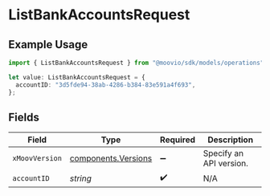 # ListBankAccountsRequest

## Example Usage

```typescript
import { ListBankAccountsRequest } from "@moovio/sdk/models/operations";

let value: ListBankAccountsRequest = {
  accountID: "3d5fde94-38ab-4286-b384-83e591a4f693",
};
```

## Fields

| Field                                                      | Type                                                       | Required                                                   | Description                                                |
| ---------------------------------------------------------- | ---------------------------------------------------------- | ---------------------------------------------------------- | ---------------------------------------------------------- |
| `xMoovVersion`                                             | [components.Versions](../../models/components/versions.md) | :heavy_minus_sign:                                         | Specify an API version.                                    |
| `accountID`                                                | *string*                                                   | :heavy_check_mark:                                         | N/A                                                        |